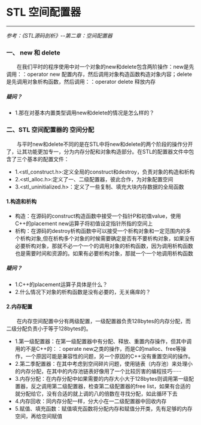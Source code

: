 # STL 空间配置器
***
*参考：《STL源码剖析》--第二章：空间配置器*

### 一、 new 和 delete
&ensp;&ensp;&ensp;&ensp;在我们平时的程序使用中对一个对象的new和delete包含两阶操作：new是先调用：：operator new 配置内存，然后调用对象构造函数构造对象内容；delete是先调用对象析构函数，然后调用：：operator delete 释放内存

##### 疑问？
- 1.那在对基本内置类型调用new和delete的情况是怎么样的？

### 二、STL 空间配置器的 空间分配
&ensp;&ensp;&ensp;&ensp;与平时new和delete不同的是在STL中将new和delete的两个阶段的操作分开了，让其功能更加专一，分为内存分配和对象构造部分。在STL的配置器文件<memory>中包含了三个基本的配置文件：

- 1.<stl_construct.h>:定义全局的construct和destroy，负责对象的构造和析构
- 2.<stl_alloc.h>:定义了一、二级配置器，彼此合作，为对象配置空间
- 3.<stl_uninitialized.h>：定义了一些复制、填充大块内存数据的全局函数

#### 1.构造和析构
- 构造：在源码的construct构造函数中接受一个指针P和初值value，使用C++的placement new运算子将初值设定指针所指的空间上
- 析构：在源码的destroy析构函数中可以接受一个析构对象和一定范围内的多个析构对象,但在析构多个对象的时候需要确定是否有不要析构对象，如果没有必要析构对象，那就不必一个一个的调用对象的析构函数，因为调用析构函数也是需要时间和资源的。如果有必要析构对象，那就一个一个地调用析构函数

##### 疑问？
- 1.C++的placement运算子具体是什么？
- 2.什么情况下对象的析构函数是没有必要的，无关痛痒的？

#### 2.内存配置
&ensp;&ensp;&ensp;&ensp;在内存空间配置中分有两级配置，一级配置器负责128bytes的内存分配，而二级分配负责小于等于128bytes的。

- 1.第一级配置器：在第一级配置器中有分配、释放、重置内存操作，但其中调用的不是C++的：：operate new之类的操作，而是C的malloc、free等操作，一个原因可能是兼容性的问题，另一个原因的C++没有重置空间的操作。
- 2.第二季配置器：在其中考虑到空间碎片问题，使用链表（内存池）来处理小的内存分配，在其中的内存池链表好像用了一个比较厉害的编程技巧······
- 3.内存分配：在内存分配中如果需要的内存大小大于128bytes则调用第一级配置器，反之调用第二级配置器，检查第二级配置器的free list，如果有合适的就分配给它，没有合适的就上调的八的倍数在寻找分配，如此循环下去
- 4.内存回收：同内存分配一样，分大小在一二级配置器中回收内存
- 5.赋值、填充函数：赋值填充函数将分配内存和赋值分开类，先有足够的内存空间，再给空间赋值


